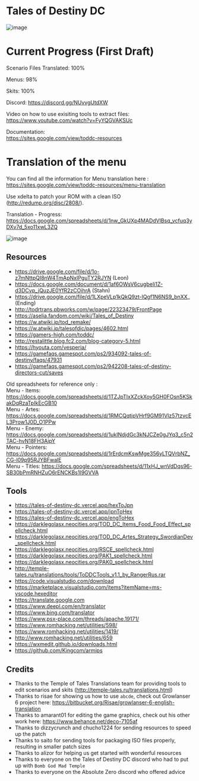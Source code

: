 # Tales of Destiny DC
![image](https://user-images.githubusercontent.com/77897370/117694591-50db8180-b18d-11eb-852d-7aaedf63c962.png)

# Current Progress (First Draft)
Scenario Files Translated: 100%

Menus: 98%

Skits: 100%

Discord: 
https://discord.gg/NUvvgUtdXW

Video on how to use exisiting tools to extract files:  
https://www.youtube.com/watch?v=FyYQGVAKSUc  

Documentation:  
https://sites.google.com/view/toddc-resources

# Translation of the menu
You can find all the information for Menu translation here : https://sites.google.com/view/toddc-resources/menu-translation

Use xdelta to patch your ROM with a clean ISO (http://redump.org/disc/2808/).  

Translation - Progress: https://docs.google.com/spreadsheets/d/1nw_GkUXp4MADdVlBsq_vcfuq3yDXv7d_5xo11xwL3ZQ

![image](https://user-images.githubusercontent.com/77897370/118372936-0dfd1d80-b582-11eb-9bca-00ce96672d1b.png)


## Resources
- https://drive.google.com/file/d/1o-z7mNttpQI8nW4TmApNxIPguTY2RJYN (Leon)
- https://docs.google.com/document/d/1af6OWsV6cugbeIi1Z-d3DCvp_jQuzJE0YfR2zCOihrA (Stahn)
- https://drive.google.com/file/d/1LXpeVLp1kQkQ9zt-lQgf1N6NS9_bnXX_ (Ending)
- http://todrtrans.pbworks.com/w/page/22323479/FrontPage
- https://aselia.fandom.com/wiki/Tales_of_Destiny
- https://w.atwiki.jp/tod_remake/
- https://w.atwiki.jp/talesofdic/pages/4602.html
- https://gamers-high.com/toddc/
- http://restalittle.blog.fc2.com/blog-category-5.html
- https://hyouta.com/vesperia/
- https://gamefaqs.gamespot.com/ps2/934092-tales-of-destiny/faqs/47931
- https://gamefaqs.gamespot.com/ps2/942208-tales-of-destiny-directors-cut/saves

Old spreadsheets for reference only :   
Menu - Items: https://docs.google.com/spreadsheets/d/1TZJpTIxXZckXoy5GH0FOsn5KSkakDqRzaTpIkEcGB10  
Menu - Artes: https://docs.google.com/spreadsheets/d/1RMCQqtipVHrf9GM91VIz57tzvcEL3Prow1J0D_O1PPw  
Menu - Enemy: https://docs.google.com/spreadsheets/d/1ukINdjdGc3kNJCZe0gJYq3_c5n2TAC-hvN18FH3AipY  
Menu - Pointers: https://docs.google.com/spreadsheets/d/1rErdcmKswMge356yLTQVrbNZ_CG-l09p95RJYBFwalE  
Menu - Titles: https://docs.google.com/spreadsheets/d/11xHJ_wnVdDqs96-SB30bPmRNHZuO6rENCKBs1I9GVVA  

## Tools
- https://tales-of-destiny-dc.vercel.app/hexToJpn
- https://tales-of-destiny-dc.vercel.app/jpnToHex
- https://tales-of-destiny-dc.vercel.app/engToHex
- https://darklegolasx.neocities.org/TOD_DC_Items_Food_Food_Effect_spellcheck.html
- https://darklegolasx.neocities.org/TOD_DC_Artes_Strategy_SwordianDev_spellcheck.html
- https://darklegolasx.neocities.org/RSCE_spellcheck.html
- https://darklegolasx.neocities.org/PAK1_spellcheck.html
- https://darklegolasx.neocities.org/PAK0_spellcheck.html
- http://temple-tales.ru/translations/tools/ToDDCTools_v1.1_by_RangerRus.rar
- https://code.visualstudio.com/download
- https://marketplace.visualstudio.com/items?itemName=ms-vscode.hexeditor
- https://translate.google.com
- https://www.deepl.com/en/translator
- https://www.bing.com/translator
- https://www.psx-place.com/threads/apache.19171/
- https://www.romhacking.net/utilities/598/
- https://www.romhacking.net/utilities/1419/
- http://www.romhacking.net/utilities/659
- https://wxmedit.github.io/downloads.html
- https://github.com/Kingcom/armips

## Credits
- Thanks to the Temple of Tales Translations team for providing tools to edit scenarios and skits (http://temple-tales.ru/translations.html) 
- Thanks to risae for showing us how to use `abcde`, check out Growlanser 6 project here: https://bitbucket.org/Risae/growlanser-6-english-translation
- Thanks to amarant01 for editing the game graphics, check out his other work here: https://www.behance.net/deco-7105af
- Thanks to dizzycrunch and chucho1224 for sending resources to speed up the patch
- Thanks to saito for sending tools for packaging ISO files properly, resulting in smaller patch sizes
- Thanks to alizor for helping us get started with wonderful resources
- Thanks to everyone on the Tales of Destiny DC discord who had to put up with `Bomb God Mad Temple`
- Thanks to everyone on the Absolute Zero discord who offered advice
